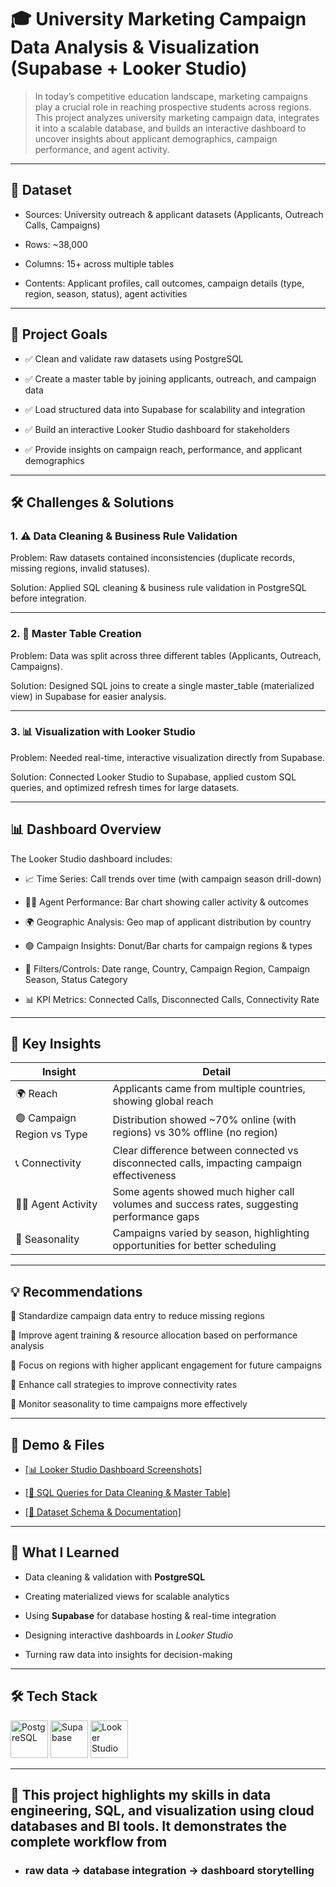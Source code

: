 # 🎓 University Marketing Campaign Data Analysis & Visualization (Supabase + Looker Studio)

> In today’s competitive education landscape, marketing campaigns play a crucial role in reaching prospective students across regions. This project analyzes university marketing campaign data, integrates it into a scalable database, and builds an interactive dashboard to uncover insights about applicant demographics, campaign performance, and agent activity.

---

## 📂 Dataset

- Sources: University outreach & applicant datasets (Applicants, Outreach Calls, Campaigns)

- Rows: ~38,000

- Columns: 15+ across multiple tables

- Contents: Applicant profiles, call outcomes, campaign details (type, region, season, status), agent activities

---

## 🎯 Project Goals

- ✅ Clean and validate raw datasets using PostgreSQL

- ✅ Create a master table by joining applicants, outreach, and campaign data

- ✅ Load structured data into Supabase for scalability and integration

- ✅ Build an interactive Looker Studio dashboard for stakeholders

- ✅ Provide insights on campaign reach, performance, and applicant demographics

---
  
## 🛠️ Challenges & Solutions
### 1. ⚠️ Data Cleaning & Business Rule Validation

Problem: Raw datasets contained inconsistencies (duplicate records, missing regions, invalid statuses).

Solution: Applied SQL cleaning & business rule validation in PostgreSQL before integration.

---


### 2. 🔄 Master Table Creation

Problem: Data was split across three different tables (Applicants, Outreach, Campaigns).

Solution: Designed SQL joins to create a single master_table (materialized view) in Supabase for easier analysis.

---

### 3. 📊 Visualization with Looker Studio

Problem: Needed real-time, interactive visualization directly from Supabase.

Solution: Connected Looker Studio to Supabase, applied custom SQL queries, and optimized refresh times for large datasets.

---

## 📊 Dashboard Overview

The Looker Studio dashboard includes:

- 📈 Time Series: Call trends over time (with campaign season drill-down)

- 🧑‍💼 Agent Performance: Bar chart showing caller activity & outcomes

- 🌍 Geographic Analysis: Geo map of applicant distribution by country

- 🟢 Campaign Insights: Donut/Bar charts for campaign regions & types

- 📌 Filters/Controls: Date range, Country, Campaign Region, Campaign Season, Status Category

- 📊 KPI Metrics: Connected Calls, Disconnected Calls, Connectivity Rate

---

## 🌟 Key Insights

| Insight                    | Detail                                                                                     |
| -------------------------- | ------------------------------------------------------------------------------------------ |
| 🌍 Reach                   | Applicants came from multiple countries, showing global reach                              |
| 🟢 Campaign Region vs Type | Distribution showed ~70% online (with regions) vs 30% offline (no region)                  |
| 📞 Connectivity            | Clear difference between connected vs disconnected calls, impacting campaign effectiveness |
| 🧑‍💼 Agent Activity       | Some agents showed much higher call volumes and success rates, suggesting performance gaps |
| 📅 Seasonality             | Campaigns varied by season, highlighting opportunities for better scheduling               |

---

## 💡 Recommendations

📌 Standardize campaign data entry to reduce missing regions

📌 Improve agent training & resource allocation based on performance analysis

📌 Focus on regions with higher applicant engagement for future campaigns

📌 Enhance call strategies to improve connectivity rates

📌 Monitor seasonality to time campaigns more effectively

---

## 🔗 Demo & Files

- <a href="https://github.com/Mahirtayeb1/University-Marketing-Campaign-Data-Analysis-Visualization/blob/main/Dashboard/images/Calls%20Distribution.PNG"> [📊 Looker Studio Dashboard Screenshots]</a>

- <a href="#"> [📄 SQL Queries for Data Cleaning & Master Table]</a>

- <a href="#"> [📂 Dataset Schema & Documentation]</a>

---

## 🧠 What I Learned

- Data cleaning & validation with **PostgreSQL**

- Creating materialized views for scalable analytics

- Using **Supabase** for database hosting & real-time integration

- Designing interactive dashboards in *Looker Studio*

- Turning raw data into insights for decision-making

---

## 🛠️ Tech Stack

<img src="https://cdn.jsdelivr.net/gh/devicons/devicon/icons/postgresql/postgresql-original.svg" alt="PostgreSQL" width="60" height="60"/>

<img src="https://avatars.githubusercontent.com/u/54469796?s=200&v=4" alt="Supabase" width="60" height="60"/>

<img src="https://upload.wikimedia.org/wikipedia/commons/thumb/e/e8/Google_Data_Studio_logo.png/240px-Google_Data_Studio_logo.png" alt="Looker Studio" width="60" height="60"/>

---

## 💼 This project highlights my skills in data engineering, SQL, and visualization using cloud databases and BI tools. It demonstrates the complete workflow from 
- ### raw data → database integration → dashboard storytelling
